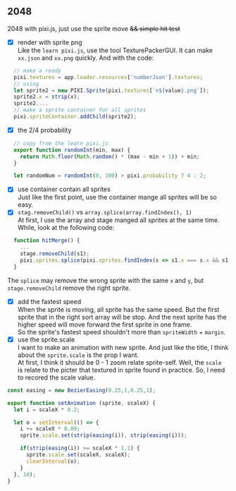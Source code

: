 ## 2048
2048 with pixi.js, just use the sprite move ~~&& simple hit test~~

- [x] render with sprite png   
Like the `learn pixi.js`, use the tool TexturePackerGUI. It can make `xx.json` and `xx.png` quickly. And with the code:   
``` javascript
  // make a ready
  pixi.textures = app.loader.resources['numberJson'].textures;
  // using
  let sprite2 = new PIXI.Sprite(pixi.textures[`n${value}.png`]);
  sprite2.x = strip(x);
  sprite2....
  // make a sprite container for all sprites
  pixi.spriteContainer.addChild(sprite2);
```

- [x] the 2/4 probability   
```javascript
  // copy from the learn pixi.js
  export function randomInt(min, max) {
    return Math.floor(Math.random() * (max - min + 1)) + min;
  }

  let randomNum = randomInt(0, 100) > pixi.probability ? 4 : 2;
```
- [x] use container contain all sprites   
Just like the first point, use the container mange all sprites will be so easy.   
- [x] `stag.removeChild()` vs `array.splice(array.findIndex(), 1)`     
At first, I use the array and stage manged all sprites at the same time. While, look at the following code:   
```javascript
  function hitMerge() {
    ...
    stage.removeChild(s1);
    pixi.sprites.splice(pixi.sprites.findIndex(s => s1.x === s.x && s1.y === s.y), 1);
  }
```
The `splice` may remove the wrong sprite with the same `x` and `y`, but `stage.removeChild` remove the right sprite.
- [x] add the fastest speed   
When the sprite is moving, all sprite has the same speed. But the first sprite that in the right sort array will be stop. And the next sprite has the higher speed will move forward the first sprite in one frame.   
So the sprite's fastest speed shouldn't more than `spriteWidth` + `margin`.    
- [x] use the sprite.scale   
I want to make an animation with new sprite. And just like the title, I think about the `sprite.scale` is the prop I want.    
At first, I think it should be 0 - 1 zoom relate sprite-self. Well, the `scale ` is relate to the picter that textured in sprite found in practice. So, I need to recored the scale value.   
```javascript
const easing = new BezierEasing(0.25,1,0.25,1);

export function setAnimation (sprite, scaleX) {
  let i = scaleX * 0.2;

  let o = setInterval(() => {
    i += scaleX * 0.09;
    sprite.scale.set(strip(easing(i)), strip(easing(i)));

    if(strip(easing(i)) >= scaleX * 1.1) {
      sprite.scale.set(scaleX, scaleX);
      clearInterval(o);
    }
  }, 10);
}
```
